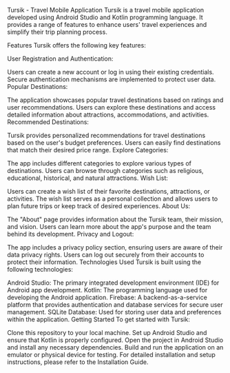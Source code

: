 Tursik - Travel Mobile Application
Tursik is a travel mobile application developed using Android Studio and Kotlin programming language. It provides a range of features to enhance users' travel experiences and simplify their trip planning process.

Features
Tursik offers the following key features:

User Registration and Authentication:

Users can create a new account or log in using their existing credentials.
Secure authentication mechanisms are implemented to protect user data.
Popular Destinations:

The application showcases popular travel destinations based on ratings and user recommendations.
Users can explore these destinations and access detailed information about attractions, accommodations, and activities.
Recommended Destinations:

Tursik provides personalized recommendations for travel destinations based on the user's budget preferences.
Users can easily find destinations that match their desired price range.
Explore Categories:

The app includes different categories to explore various types of destinations.
Users can browse through categories such as religious, educational, historical, and natural attractions.
Wish List:

Users can create a wish list of their favorite destinations, attractions, or activities.
The wish list serves as a personal collection and allows users to plan future trips or keep track of desired experiences.
About Us:

The "About" page provides information about the Tursik team, their mission, and vision.
Users can learn more about the app's purpose and the team behind its development.
Privacy and Logout:

The app includes a privacy policy section, ensuring users are aware of their data privacy rights.
Users can log out securely from their accounts to protect their information.
Technologies Used
Tursik is built using the following technologies:

Android Studio: The primary integrated development environment (IDE) for Android app development.
Kotlin: The programming language used for developing the Android application.
Firebase: A backend-as-a-service platform that provides authentication and database services for secure user management.
SQLite Database: Used for storing user data and preferences within the application.
Getting Started
To get started with Tursik:

Clone this repository to your local machine.
Set up Android Studio and ensure that Kotlin is properly configured.
Open the project in Android Studio and install any necessary dependencies.
Build and run the application on an emulator or physical device for testing.
For detailed installation and setup instructions, please refer to the Installation Guide.
